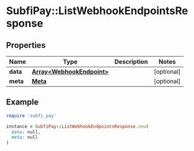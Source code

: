 # SubfiPay::ListWebhookEndpointsResponse

## Properties

| Name | Type | Description | Notes |
| ---- | ---- | ----------- | ----- |
| **data** | [**Array&lt;WebhookEndpoint&gt;**](WebhookEndpoint.md) |  | [optional] |
| **meta** | [**Meta**](Meta.md) |  | [optional] |

## Example

```ruby
require 'subfi_pay'

instance = SubfiPay::ListWebhookEndpointsResponse.new(
  data: null,
  meta: null
)
```

